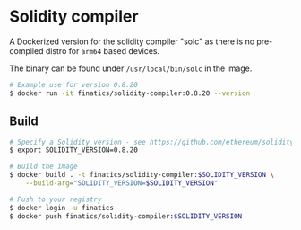 # Solidity compiler

A Dockerized version for the solidity compiler "solc" as there is no pre-compiled distro for `arm64` based devices.

The binary can be found under `/usr/local/bin/solc` in the image.

~~~bash
# Example use for version 0.8.20
$ docker run -it finatics/solidity-compiler:0.8.20 --version
~~~

## Build

~~~bash
# Specify a Solidity version - see https://github.com/ethereum/solidity/releases
$ export SOLIDITY_VERSION=0.8.20

# Build the image
$ docker build . -t finatics/solidity-compiler:$SOLIDITY_VERSION \
    --build-arg="SOLIDITY_VERSION=$SOLIDITY_VERSION"

# Push to your registry
$ docker login -u finatics
$ docker push finatics/solidity-compiler:$SOLIDITY_VERSION
~~~